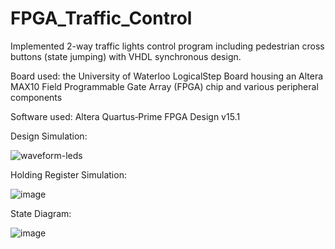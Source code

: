 ﻿# FPGA_Traffic_Control
Implemented 2-way traffic lights control program including pedestrian cross buttons (state jumping) with VHDL synchronous design. 

Board used: the University of Waterloo LogicalStep Board housing an Altera MAX10 Field Programmable Gate Array (FPGA) chip and various peripheral components

Software used: Altera Quartus‐Prime FPGA Design v15.1

Design Simulation:

![waveform-leds](https://user-images.githubusercontent.com/98293562/230740509-fa5a6df7-45d6-44ff-877b-fc9393501631.PNG)

Holding Register Simulation:

![image](https://user-images.githubusercontent.com/98293562/228344484-caa51a8e-3a64-4a05-87c3-2739b731109c.png)

State Diagram:

![image](https://user-images.githubusercontent.com/98293562/228345048-2845766d-9cad-4e10-a074-bdfff4a711f8.png)
